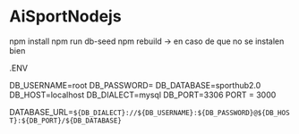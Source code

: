 # AiSportNodejs

npm install
npm run db-seed
npm rebuild     ->      en caso de que no se instalen bien

.ENV

DB_USERNAME=root
DB_PASSWORD=
DB_DATABASE=sporthub2.0
DB_HOST=localhost
DB_DIALECT=mysql
DB_PORT=3306
PORT = 3000

DATABASE_URL=`${DB_DIALECT}://${DB_USERNAME}:${DB_PASSWORD}@${DB_HOST}:${DB_PORT}/${DB_DATABASE}`